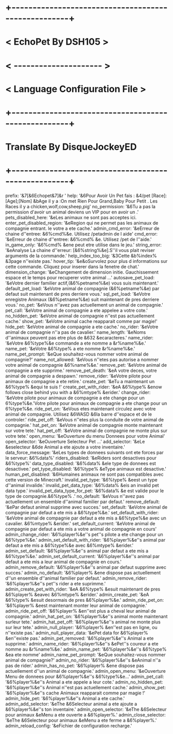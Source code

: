 # +----------------------------------------------------+
# <                 EchoPet By DSH105                  >
# <               ---------------------                >
# <            Language Configuration File             >
# +----------------------------------------------------+
#               Translate By DisqueJockeyED
# +----------------------------------------------------+

prefix: '&7[&6Echopet&7]&r '
help: '&6Pour Avoir Un Pet fais : &4/pet [Race]:[Age];[Nom] &bAge il y a :On met Rien
  Pour Grand,Baby Pour Petit . Les Races il y a chicken,wolf,cow,sheep,pig'
no_permission: '&6Tu a pas la permission d'avoir un animal deviens un VIP pour en avoir un .'
pets_disabled_here: '&eLes animaux ne sont pas acceptes ici.
enter_pet_disabled_region: '&eRegion qui ne permet pas les animaux de compagnie entrant. le votre a ete cache.'
admin_cmd_error: '&eErreur de chaine d''entree: &6%cmd%&e. Utilisez /petadmin de l aide'
cmd_error: '&eErreur de chaine d''entree: &6%cmd% &e. Utilisez /pet de l''aide.'
in_game_only: '&6%cmd% &ene peut etre utilise dans le jeu.'
string_error: '&eAnalyse La chaine d''erreur: [&6%string%&e].S''il vous plait reviser arguments de la commande.'
help_index_too_big: '&3Cette &b%index% &3page n''existe pas.'
hover_tip: '&e&oSurvolez pour plus d informations sur cette commande. Cliquez pour inserer dans la fenetre de chat.'
dimension_change: '&eChangement de dimension initie. Gauchissement espace et le temps pour recuperer votre animal ...'
autosave_pet_load: '&eVotre dernier familier actif,(&6%petname%&e) vous suis maintenant.'
default_pet_load: '&eVotre animal de compagnie (&6%petname%&e) par defaut suit maintenant de pres derriere vous.'
sql_pet_load: '&eVotre enregistre Animaux (&6%petname%&e) suit maintenant de pres derriere vous.'
no_pet: '&eVous n''avez pas actuellement un animal de compagnie.'
pet_call: '&eVotre animal de compagnie a ete appelee a votre cote.'
no_hidden_pet: '&eVotre animal de compagnie n''est pas actuellement cache.'
show_pet: '&eVotre animal cache reapparait comme par magie!'
hide_pet: '&eVotre animal de compagnie a ete cache.'
no_rider: '&eVotre animal de compagnie n''a pas de cavalier.'
name_length: '&eNoms d''animaux peuvent pas etre plus de &632 &ecaracteres.'
name_rider: '&eVotre &6%type%&e commande a ete nomme a &r%name%&e.'
name_pet: '&eVotre &6%type% a ete nomme &r%name%&e.'
name_pet_prompt: '&eQue souhaitez-vous nommer votre animal de compagnie?'
name_not_allowed: '&eVous n''etes pas autorise a nommer votre animal de compagnie &6%name%&e.'
remove_pet: '&eVotre animal de compagnie a ete supprime.'
remove_pet_death: '&eA votre deces, votre animal de compagnie a despawn.'
remove_rider: '&eVotre pilote pour animaux de compagnie a ete retire.'
create_pet: '&eTu a maintenant un &6%type% &equi te suis !'
create_pet_with_rider: '&eA &6%type% &enow follows close behind you with a &6%mtype%
  &erider.'
change_rider: '&eVotre pilote pour animaux de compagnie a ete change pour un 6%type%&e.'Votre pilote pour animaux de compagnie a ete change pour un 6%type%&e.
ride_pet_on: '&eVous etes maintenant circulez avec votre animal de compagnie. Utilisez &6WASD &6la barre d''espace et de le controler.'
ride_pet_off: '&eVous n''etes plus la conduite de votre animal de compagnie.'
hat_pet_on: '&eVotre animal de compagnie monte maintenant sur ​​votre tete.'
hat_pet_off: '&eVotre animal de compagnie ne monte plus sur votre tete.'
open_menu: '&eOuverture du menu Donnees pour votre Animal'
open_selector: '&eOuverture Selecteur Pet ...'
add_selector: '&eLe &eselecteur &6de Animal a ete ajoute a votre inventaire.'
data_force_message: '&eLes types de donnees suivants ont ete forces par le serveur: &6%data%'
riders_disabled: '&eRiders sont desactives pour &6%type%'
data_type_disabled: '&6%data% &ele type de donnees est desactivee.'
pet_type_disabled: '&6%type% &eType animaux est desactive.'
human_pet_disabled: '&6Humaines animaux ne sont pas compatibles avec cette version de Minecraft.'
invalid_pet_type: '&6%type% &eest un type d''animal invalide.'
invalid_pet_data_type: '&6%data% &eis an invalid pet data type.'
invalid_pet_data_type_for_pet: '&6%data% &e est valide pour le type de compagnie.&6%type% .'
no_default: '&eVous n''avez pas actuellement un ensemble d''animal familier par defaut.'
remove_default: '&ePar defaut animal supprime avec succes.'
set_default: '&eVotre animal de compagnie par defaut a ete mis a &6%type%&e.'
set_default_with_rider: '&eVotre animal de compagnie par defaut a ete mis a &6%type%&e avec un cavalier. &6%mtype%
  &erider.'
set_default_current: '&eVotre animal de compagnie par defaut a ete mis a votre animal de compagnie en cours'
admin_change_rider: '&6%player%&e''s pet''s pilote a ete change pour un &6%type%&e.'
admin_set_default_with_rider: '&6%player%&e''s animal par defaut a ete mis a  &6%type%&e avec &6%mtype% &erider.'
admin_set_default: '&6%player%&e''s animal par defaut a ete mis a &6%type%&e.'
admin_set_default_current: '&6%player%&e''s animal par defaut a ete mis a leur animal de compagnie en cours.'
admin_remove_default: '&6%player%&e''s animal par defaut supprime avec succes.'
admin_no_default: '&6%player% &ene dispose pas actuellement d''un ensemble d''animal familier par defaut.'
admin_remove_rider: '&6%player%&e''s pet''s rider a ete suprimme.'
admin_create_pet_with_rider: '&eA &6%type% &esuit maintenant de pres &6%player% &eavec &6%mtype% &erider.'
admin_create_pet: '&eA &6%type% &esuit desormais de pres &6%player%&e.'
admin_ride_pet_on: '&6%player% &eest maintenant monter leur animal de compagnie.'
admin_ride_pet_off: '&6%player% &en''est plus a cheval leur animal de compagnie.'
admin_hat_pet_on: '&6%player%&e''s animal monte maintenant sur ​​leur tete.'
admin_hat_pet_off: '&6%player%&e''s animal ne monte plus sur leur tete.'
admin_null_player: '&6%player% &en''est pas en ligne, ou n''existe pas.'
admin_null_player_data: '&ePet data for &6%player% &en''existe pas.'
admin_pet_removed: '&6%player%&e''s Animal a ete supprime.'
admin_name_rider: '&6%player%&e''s &ePet''s coureur a ete nomme au &r%name%&e.'
admin_name_pet: '&6%player%&e''s &6%type% &ea ete nomme'
admin_name_pet_prompt: '&eQue souhaitez-vous nommer animal de compagnie?'
admin_no_rider: '&6%player%&e''s &eAnimal n''a pas de rider.'
admin_has_no_pet: '&6%player% &ene dispose pas actuellement d''un animal de compagnie.'
admin_open_menu: '&eOuverture Menu de donnees pour &6%player%&e''s &6%type%&e...'
admin_pet_call: '&6%player%&e''s Animal a ete appele a leur cote.'
admin_no_hidden_pet: '&6%player%&e''s Animal n''est pas actuellement cache.'
admin_show_pet: '&6%player%&e''s cache Animaux reapparait comme par magie !'
admin_hide_pet: '&6%player%&e''s Animal a ete cache.'
admin_add_selector: '&eThe &6Selecteur animal a ete ajoute a &6%player%&e''s ton inventaire.'
admin_open_selector: '&eThe &6Selecteur pour animaux &eMenu a ete ouverte a &6%player%.'
admin_close_selector: '&eThe &6Selecteur pour animaux &eMenu a ete ferme a &6%player%.'
admin_reload_config: '&eFichier de configuration recharge.'
